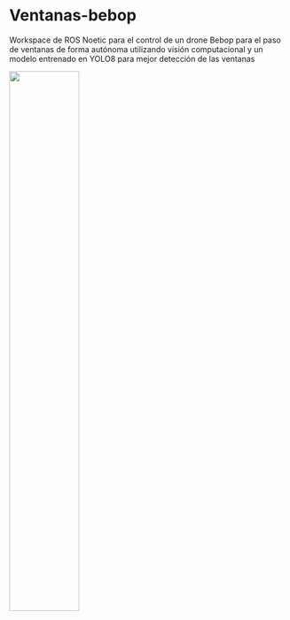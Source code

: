 # Ventanas-bebop

Workspace de ROS Noetic para el control de un drone Bebop para el paso de ventanas de forma autónoma utilizando visión computacional y un modelo entrenado en YOLO8 para mejor detección de las ventanas

[<img src="https://i.ytimg.com/vi/Hc79sDi3f0U/maxresdefault.jpg" width="50%">]([https://www.youtube.com/watch?v=Hc79sDi3f0U "Now in Android: 55](https://www.youtube.com/watch?v=RAyl_NG4EGM&ab_channel=DavidMaldonado)")
